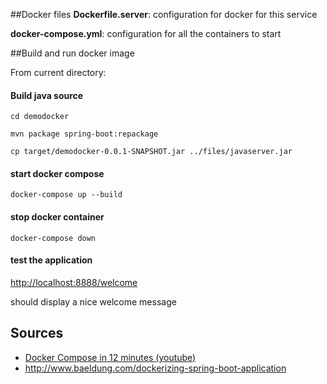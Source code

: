 ##Docker files
**Dockerfile.server**: configuration for docker for this service

**docker-compose.yml**: configuration for all the containers to start


##Build and run docker image

From current directory:

#### Build java source
`cd demodocker`

```
mvn package spring-boot:repackage

cp target/demodocker-0.0.1-SNAPSHOT.jar ../files/javaserver.jar
```

#### start docker compose
`
docker-compose up --build
`

#### stop docker container
`
docker-compose down
`

#### test the application

<http://localhost:8888/welcome>

should display a nice welcome message

## Sources
- [Docker Compose in 12 minutes (youtube)](https://www.youtube.com/watch?v=Qw9zlE3t8Ko&frags=pl%2Cwn)
- http://www.baeldung.com/dockerizing-spring-boot-application

